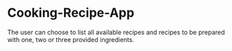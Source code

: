 # Cooking-Recipe-App
The user can choose to list all available recipes and recipes to be prepared with one, two or three provided ingredients.
